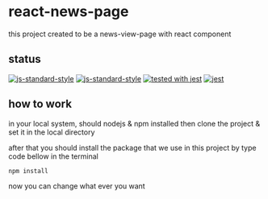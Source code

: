 # react-news-page
this project created to be a news-view-page with react component 

## status

[![js-standard-style](https://cdn.rawgit.com/standard/standard/master/badge.svg)](https://github.com/standard/standard)
[![js-standard-style](https://img.shields.io/badge/code%20style-standard-brightgreen.svg)](https://github.com/standard/standard)
[![tested with jest](https://img.shields.io/badge/tested_with-jest-99424f.svg)](https://github.com/facebook/jest) [![jest](https://jestjs.io/img/jest-badge.svg)](https://github.com/facebook/jest)

## how to work
in your local system, should nodejs & npm installed 
then clone the project & set it in the local directory 

after that you should install the package that we use 
in this project by type code bellow in the terminal
```
npm install
```

now you can change what ever you want 